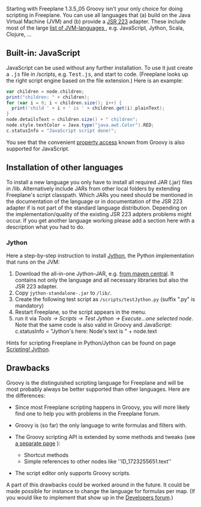 Starting with Freeplane 1.3.5_05 Groovy isn't your only choice for doing scripting in Freeplane. You can use all languages that (a) build on the Java Virtual Machine (JVM) and (b) provide a [JSR 223](http://en.wikipedia.org/wiki/Scripting_for_the_Java_Platform) adapter. These include most of the large [list of JVM-languages ](http://en.wikipedia.org/wiki/List_of_JVM_languages), e.g. JavaScript, Jython, Scala, Clojure, ...


## Built-in: JavaScript

JavaScript can be used without any further installation. To use it just create a <tt>.js</tt> file in <freeplane-user-dir>/scripts, e.g. <tt>Test.js</tt>, and start to code. (Freeplane looks up the right script engine based on the file extension.) Here is an example:
```groovy
var children = node.children;
print("children: " + children);
for (var i = 0; i < children.size(); i++) {
  print('child ' + i + ' is ' + children.get(i).plainText);
}
node.detailsText = children.size() + " children";
node.style.textColor = Java.type("java.awt.Color").RED;
c.statusInfo = "JavaScript script done!";
```

You see that the convenient [property access](/#/scripting/Scripting ':ignore') known from Groovy is also supported for JavaScript.

## Installation of other languages

To install a new language you only have to install all required JAR (.jar) files in <freeplane-user-dir>/lib. Alternatively include JARs from other local folders by extending Freeplane's script classpath. Which JARs you need should be mentioned in the documentation of the language or in documentation of the JSR 223 adapter if is not part of the standard language distribution. Depending on the implementation/quality of the existing JSR 223 adpters problems might occur. If you get another language working please add a section here with a description what you had to do.

### Jython

Here a step-by-step instruction to install [Jython](http://jython.org), the Python implementation that runs on the JVM:

1. Download the all-in-one Jython-JAR, e.g. [from maven central](http://search.maven.org/#search%7Cga%7C1%7Ca%3A%22jython-standalone%22). It contains not only the language and all necessary libraries but also the JSR 223 adapter.
2. Copy <code>jython-standalone-<version>.jar</code> to <code><freeplane-user-dir>/lib/</code>.
3. Create the following test script as <code><freeplane-user-dir>/scripts/testJython.py</code> (suffix ".py" is mandatory)
4. Restart Freeplane, so the script appears in the menu.
5. run it via *Tools -> Scripts -> Test Jython -> Execute...one selected node*. Note that the same code is also valid in Groovy and JavaScript:
    c.statusInfo = "Jython's here: Node's text is " + node.text

Hints for scripting Freeplane in Python/Jython can be found on page [Scripting! Jython](/#/scripting/Scripting!_Jython ':ignore').

## Drawbacks

Groovy is the distinguished scripting language for Freeplane and will be most probably always be better supported than other languages. Here are the differences:

* Since most Freeplane scripting happens in Groovy, you will more likely find one to help you with problems in the Freeplane forum.
* Groovy is (so far) the only language to write formulas and filters with.
* The Groovy scripting API is extended by some methods and tweaks (see [a separate page](Scripting_text_editing.md) ):
    - Shortcut methods 
    - Simple references to other nodes like ''ID_1723255651.text''

* The script editor only supports Groovy scripts.

A part of this drawbacks could be worked around in the future. It could be made possible for instance to change the language for formulas per map. (If you would like to implement that show up in the [Developers forum](http://sourceforge.net/apps/phpbb/freeplane/viewforum.php?f=2).)

<!-- ({Category:Script}) -->

